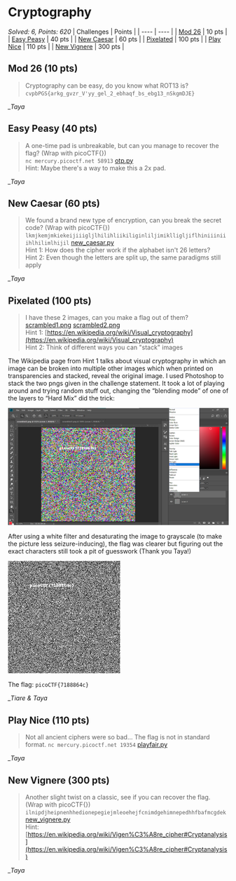 # Cryptography

*Solved: 6, Points: 620*
| Challenges | Points |
| ---- | ---- |
| [Mod 26](#mod-26-10-pts) | 10 pts |
| [Easy Peasy](#easy-peasy-40-pts) | 40 pts |
| [New Caesar](#new-caesar-60-pts) | 60 pts |
| [Pixelated](#pixelated-100-pts) | 100 pts |
| [Play Nice](#play-nice-110-pts) | 110 pts |
| [New Vignere](#new-vignere-300-points) | 300 pts |


## Mod 26 (10 pts)

>Cryptography can be easy, do you know what ROT13 is? `cvpbPGS{arkg_gvzr_V'yy_gel_2_ebhaqf_bs_ebg13_nSkgmDJE}`  

*_Taya*

## Easy Peasy (40 pts)

>A one-time pad is unbreakable, but can you manage to recover the flag? (Wrap with picoCTF{})  
`nc mercury.picoctf.net 58913` [otp.py](https://mercury.picoctf.net/static/e87ba627b72932bdb57b31bbac3c22c5/otp.py)  
Hint: Maybe there's a way to make this a 2x pad.

*_Taya*

## New Caesar (60 pts)

>We found a brand new type of encryption, can you break the secret code? (Wrap with picoCTF{})  
`lkmjkemjmkiekeijiiigljlhilihliikiliginliljimiklligljiflhiniiiniiihlhilimlhijil` [new_caesar.py](https://mercury.picoctf.net/static/c9043977604318594ab73d126a01d0b1/new_caesar.py)  
Hint 1: How does the cipher work if the alphabet isn't 26 letters?  
Hint 2: Even though the letters are split up, the same paradigms still apply  

*_Taya*

## Pixelated (100 pts)

>I have these 2 images, can you make a flag out of them? [scrambled1.png](https://mercury.picoctf.net/static/9f2d081f12c05202359632c1989e7927/scrambled1.png) [scrambled2.png](https://mercury.picoctf.net/static/9f2d081f12c05202359632c1989e7927/scrambled2.png)  
Hint 1: [https://en.wikipedia.org/wiki/Visual_cryptography](https://en.wikipedia.org/wiki/Visual_cryptography)  
Hint 2: Think of different ways you can "stack" images  

The Wikipedia page from Hint 1 talks about visual cryptography in which an image can be broken into multiple other images which when printed on transparencies and stacked, reveal the original image.
I used Photoshop to stack the two pngs given in the challenge statement.
It took a lot of playing around and trying random stuff out, changing the “blending mode” of one of the layers to “Hard Mix” did the trick:

![pixelated 1](./pictures/pixelated-1.png "stacking the two images") 

After using a white filter and desaturating the image to grayscale (to make the picture less seizure-inducing), the flag was clearer but figuring out the exact characters still took a pit of guesswork (Thank you Taya!)

![pixelated 2](./pictures/pixelated-2.png "the flag") 

The flag: `picoCTF{7188864c}`  

*_Tiare & Taya*

## Play Nice (110 pts)

>Not all ancient ciphers were so bad... The flag is not in standard format. `nc mercury.picoctf.net 19354` [playfair.py](https://mercury.picoctf.net/static/9ea1604c8767cd6545948ad54670c2bf/playfair.py)  

*_Taya*

## New Vignere (300 pts)

>Another slight twist on a classic, see if you can recover the flag. (Wrap with picoCTF{})  
`ilnipdjheipnenhhedionepegiejmleoehejfcnimdgehimnepedhhfbafmcgdek` [new_vignere.py](https://mercury.picoctf.net/static/d86ead586609c44b84b04e08966a4d35/new_vignere.py)  
Hint: [https://en.wikipedia.org/wiki/Vigen%C3%A8re_cipher#Cryptanalysis](https://en.wikipedia.org/wiki/Vigen%C3%A8re_cipher#Cryptanalysis)  

*_Taya*